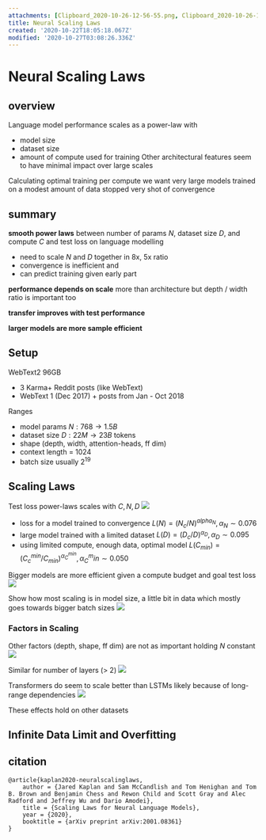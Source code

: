 ```yaml
---
attachments: [Clipboard_2020-10-26-12-56-55.png, Clipboard_2020-10-26-13-14-35.png, Clipboard_2020-10-26-13-16-26.png, Clipboard_2020-10-26-23-04-08.png, Clipboard_2020-10-26-23-05-35.png, Clipboard_2020-10-26-23-07-04.png]
title: Neural Scaling Laws
created: '2020-10-22T18:05:18.067Z'
modified: '2020-10-27T03:08:26.336Z'
---
```


# Neural Scaling Laws

## overview 
Language model performance scales as a power-law with
- model size
- dataset size
- amount of compute used for training
Other architectural features seem to have minimal impact over large scales

Calculating optimal training per compute we want very large models trained on a modest amount of data stopped very shot of convergence

## summary

__smooth power laws__ between number of params $N$, dataset size $D$, and compute $C$ and test loss on language modelling
- need to scale $N$ and $D$ together in 8x, 5x ratio 
- convergence is inefficient and 
- can predict training given early part

__performance depends on scale__ more than architecture but depth / width ratio is important too

__transfer improves with test performance__

__larger models are more sample efficient__

## Setup

WebText2 96GB
- 3 Karma+ Reddit posts (like WebText)
- WebText 1 (Dec 2017) + posts from Jan - Oct 2018

Ranges
- model params $N: 768 \to 1.5B$
- dataset size $D: 22M \to 23B$ tokens
- shape (depth, width, attention-heads, ff dim)
- context length = 1024
- batch size usually $2^19$


## Scaling Laws

Test loss power-laws scales with $C, N, D$
![](@attachment/Clipboard_2020-10-26-12-56-55.png)

- loss for a model trained to convergence $L(N) = (N_c / N)^{alpha_N}, \alpha_N \sim 0.076$
- large model trained with a limited dataset $L(D) = (D_c/D)^{\alpha_D}, \alpha_D \sim 0.095$
- using limited compute, enough data, optimal model $L(C_{min}) = (C_c^{min}/C_{min})^{\alpha_C^{min}}, \alpha_C^min \sim 0.050$

Bigger models are more efficient given a compute budget and goal test loss
![](@attachment/Clipboard_2020-10-26-13-16-26.png)

Show how most scaling is in model size, a little bit in data which mostly goes towards bigger batch sizes 
![](@attachment/Clipboard_2020-10-26-13-14-35.png)

### Factors in Scaling

Other factors (depth, shape, ff dim) are not as important holding $N$ constant
![](@attachment/Clipboard_2020-10-26-23-04-08.png)

Similar for number of layers (> 2)
![](@attachment/Clipboard_2020-10-26-23-05-35.png)

Transformers do seem to scale better than LSTMs likely because of long-range dependencies
![](@attachment/Clipboard_2020-10-26-23-07-04.png)

These effects hold on other datasets

## Infinite Data Limit and Overfitting



## citation

```
@article{kaplan2020-neuralscalinglaws,
    author = {Jared Kaplan and Sam McCandlish and Tom Henighan and Tom B. Brown and Benjamin Chess and Rewon Child and Scott Gray and Alec Radford and Jeffrey Wu and Dario Amodei},
    title = {Scaling Laws for Neural Language Models},
    year = {2020},
    booktitle = {arXiv preprint arXiv:2001.08361}
}
```

